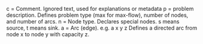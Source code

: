 c = Comment. Ignored text, used for explanations or metadata
p = problem description. Defines problem type (max for max-flow), number of nodes, and number of arcs.
n = Node type. Declares special nodes. s means source, t means sink.
a = Arc (edge). e.g. a x y z Defines a directed arc from node x to node y with capacity z.